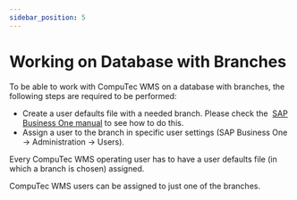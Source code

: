 ```yaml
---
sidebar_position: 5
---
```


# Working on Database with Branches

To be able to work with CompuTec WMS on a database with branches, the following steps are required to be performed:

- Create a user defaults file with a needed branch. Please check the  [SAP Business One manual](https://help.sap.com/docs/SAP_BUSINESS_ONE/68a2e87fb29941b5bf959a184d9c6727/4506da43d8696c30e10000000a114a6b.html) to see how to do this.
- Assign a user to the branch in specific user settings (SAP Business One → Administration → Users).

Every CompuTec WMS operating user has to have a user defaults file (in which a branch is chosen) assigned.

CompuTec WMS users can be assigned to just one of the branches.
